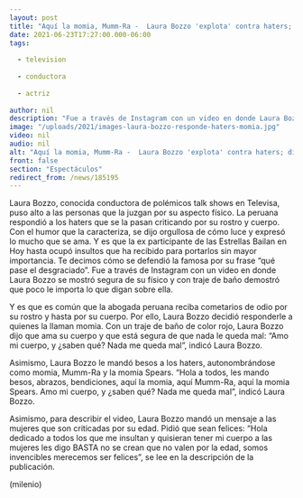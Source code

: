 ```yaml
---
layout: post
title: "Aquí la momia, Mumm-Ra -  Laura Bozzo 'explota' contra haters; dice que ama su cuerpo"
date: 2021-06-23T17:27:00.000-06:00
tags:
  
  - television
  
  - conductora
  
  - actriz
  
author: nil
description: "Fue a través de Instagram con un video en donde Laura Bozzo se mostró segura de su físico y con traje de baño demostró que poco le importa lo que digan sobre ella. ¿Cómo le respondió a los haters? "
image: "/uploads/2021/images-laura-bozzo-responde-haters-momia.jpg"
video: nil
audio: nil
alt: "Aquí la momia, Mumm-Ra -  Laura Bozzo 'explota' contra haters; dice que ama su cuerpo"
front: false
section: "Espectáculos"
redirect_from: /news/185195
---
```


Laura Bozzo, conocida conductora de polémicos talk shows en Televisa, puso alto a las personas que la juzgan por su aspecto físico. La peruana respondió a los haters que se la pasan criticando por su rostro y cuerpo. Con el humor que la caracteriza, se dijo orgullosa de cómo luce y expresó lo mucho que se ama. Y es que la ex participante de las Estrellas Bailan en Hoy hasta ocupó insultos que ha recibido para portarlos sin mayor importancia. Te decimos cómo se defendió la famosa por su frase “qué pase el desgraciado”. Fue a través de Instagram con un video en donde Laura Bozzo se mostró segura de su físico y con traje de baño demostró que poco le importa lo que digan sobre ella. 

Y es que es común que la abogada peruana reciba cometarios de odio por su rostro y hasta por su cuerpo. Por ello, Laura Bozzo decidió responderle a quienes la llaman momia. Con un traje de baño de color rojo, Laura Bozzo dijo que ama su cuerpo y que está segura de que nada le queda mal: “Amo mi cuerpo, y ¿saben qué? Nada me queda mal”, indicó Laura Bozzo. 

Asimismo, Laura Bozzo le mandó besos a los haters, autonombrándose como momia, Mumm-Ra y la momia Spears. “Hola a todos, les mando besos, abrazos, bendiciones, aquí la momia, aquí Mumm-Ra, aquí la momia Spears. Amo mi cuerpo, y ¿saben qué? Nada me queda mal”, indicó Laura Bozzo.

Asimismo, para describir el video, Laura Bozzo mandó un mensaje a las mujeres que son criticadas por su edad. Pidió que sean felices: “Hola dedicado a todos los que me insultan y quisieran tener mi cuerpo a las mujeres les digo BASTA no se crean que no valen por la edad, somos invencibles merecemos ser felices”, se lee en la descripción de la publicación. 

(milenio)